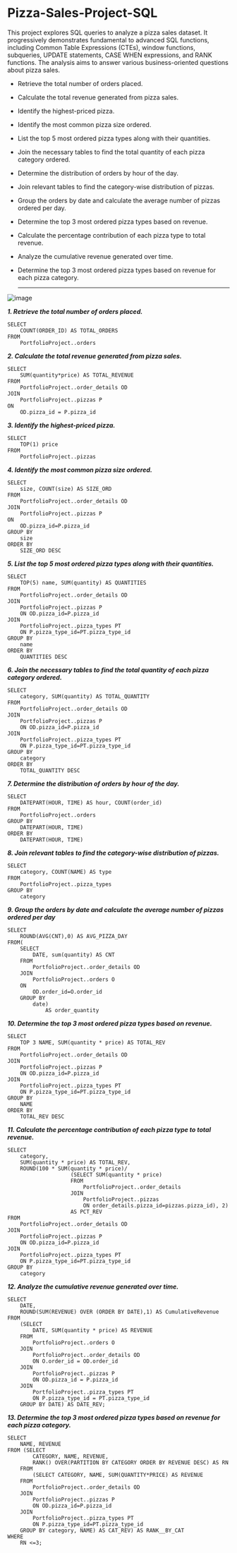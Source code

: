 # Pizza-Sales-Project-SQL
This project explores SQL queries to analyze a pizza sales dataset. It progressively demonstrates fundamental to advanced SQL functions, including Common Table Expressions (CTEs), window functions, subqueries, UPDATE statements, CASE WHEN expressions, and RANK functions. The analysis aims to answer various business-oriented questions about pizza sales.

- Retrieve the total number of orders placed.
- Calculate the total revenue generated from pizza sales.
- Identify the highest-priced pizza.
- Identify the most common pizza size ordered.
- List the top 5 most ordered pizza types along with their quantities.
- Join the necessary tables to find the total quantity of each pizza category ordered.
- Determine the distribution of orders by hour of the day.
- Join relevant tables to find the category-wise distribution of pizzas.
- Group the orders by date and calculate the average number of pizzas ordered per day.
- Determine the top 3 most ordered pizza types based on revenue.
- Calculate the percentage contribution of each pizza type to total revenue.
- Analyze the cumulative revenue generated over time.
- Determine the top 3 most ordered pizza types based on revenue for each pizza category.

  -----------------
![image]([20160429_223711000_iOS.jpg](https://github.com/HuyQuangOP/QuangHuyDao.Portfolio/blob/main/20160429_223711000_iOS.jpg))


***1. Retrieve the total number of orders placed.***
```
SELECT 
	COUNT(ORDER_ID) AS TOTAL_ORDERS
FROM 
	PortfolioProject..orders
```

***2. Calculate the total revenue generated from pizza sales.***
```
SELECT 
	SUM(quantity*price) AS TOTAL_REVENUE
FROM 
	PortfolioProject..order_details OD
JOIN 
	PortfolioProject..pizzas P 
ON 
	OD.pizza_id = P.pizza_id
```
***3. Identify the highest-priced pizza.***
```
SELECT
	TOP(1) price
FROM 
	PortfolioProject..pizzas
```
***4. Identify the most common pizza size ordered.***
```
SELECT 
	size, COUNT(size) AS SIZE_ORD
FROM 
	PortfolioProject..order_details OD
JOIN 
	PortfolioProject..pizzas P
ON
	OD.pizza_id=P.pizza_id 
GROUP BY 
	size
ORDER BY 
	SIZE_ORD DESC
```
***5. List the top 5 most ordered pizza types along with their quantities.***
```
SELECT 
	TOP(5) name, SUM(quantity) AS QUANTITIES
FROM 
	PortfolioProject..order_details OD
JOIN 
	PortfolioProject..pizzas P 
	ON OD.pizza_id=P.pizza_id
JOIN
	PortfolioProject..pizza_types PT 
	ON P.pizza_type_id=PT.pizza_type_id
GROUP BY
	name
ORDER BY
	QUANTITIES DESC
```
***6. Join the necessary tables to find the total quantity of each pizza category ordered.***
```
SELECT 
	category, SUM(quantity) AS TOTAL_QUANTITY
FROM 
	PortfolioProject..order_details OD
JOIN 
	PortfolioProject..pizzas P 
	ON OD.pizza_id=P.pizza_id
JOIN 
	PortfolioProject..pizza_types PT 
	ON P.pizza_type_id=PT.pizza_type_id
GROUP BY
	category
ORDER BY
	TOTAL_QUANTITY DESC
```
***7. Determine the distribution of orders by hour of the day.***
```
SELECT 
	DATEPART(HOUR, TIME) AS hour, COUNT(order_id) 
FROM 
	PortfolioProject..orders
GROUP BY 
	DATEPART(HOUR, TIME)
ORDER BY 
	DATEPART(HOUR, TIME)
```
***8. Join relevant tables to find the category-wise distribution of pizzas.***
```
SELECT 
	category, COUNT(NAME) AS type
FROM 
	PortfolioProject..pizza_types
GROUP BY 
	category
```
***9. Group the orders by date and calculate the average number of pizzas ordered per day***
```
SELECT 
	ROUND(AVG(CNT),0) AS AVG_PIZZA_DAY 
FROM(
	SELECT 
		DATE, sum(quantity) AS CNT
	FROM 
		PortfolioProject..order_details OD
	JOIN 
		PortfolioProject..orders O 
	ON
		OD.order_id=O.order_id
	GROUP BY
		date) 
			AS order_quantity
```
***10. Determine the top 3 most ordered pizza types based on revenue.***
```
SELECT 
	TOP 3 NAME, SUM(quantity * price) AS TOTAL_REV
FROM 
	PortfolioProject..order_details OD 
JOIN 
	PortfolioProject..pizzas P 
	ON OD.pizza_id=P.pizza_id
JOIN 
	PortfolioProject..pizza_types PT 
	ON P.pizza_type_id=PT.pizza_type_id
GROUP BY 
	NAME
ORDER BY 
	TOTAL_REV DESC
```
***11. Calculate the percentage contribution of each pizza type to total revenue.***
```
SELECT 
	category, 
	SUM(quantity * price) AS TOTAL_REV, 
	ROUND(100 * SUM(quantity * price)/
					(SELECT SUM(quantity * price) 
					FROM 
						PortfolioProject..order_details 
					JOIN
						PortfolioProject..pizzas 
						ON order_details.pizza_id=pizzas.pizza_id), 2) 
					AS PCT_REV
FROM 
	PortfolioProject..order_details OD 
JOIN 
	PortfolioProject..pizzas P
	ON OD.pizza_id=P.pizza_id
JOIN 
	PortfolioProject..pizza_types PT
	ON P.pizza_type_id=PT.pizza_type_id
GROUP BY
	category
```
***12. Analyze the cumulative revenue generated over time.***
```
SELECT
	DATE, 
	ROUND(SUM(REVENUE) OVER (ORDER BY DATE),1) AS CumulativeRevenue
FROM
    (SELECT 
		DATE, SUM(quantity * price) AS REVENUE
    FROM 
		PortfolioProject..orders O
    JOIN 
		PortfolioProject..order_details OD 
		ON O.order_id = OD.order_id
    JOIN 
		PortfolioProject..pizzas P 
		ON OD.pizza_id = P.pizza_id
    JOIN 
		PortfolioProject..pizza_types PT 
		ON P.pizza_type_id = PT.pizza_type_id
    GROUP BY DATE) AS DATE_REV;
```
***13. Determine the top 3 most ordered pizza types based on revenue for each pizza category.***
```
SELECT 
	NAME, REVENUE 
FROM (SELECT 
		CATEGORY, NAME, REVENUE, 
		RANK() OVER(PARTITION BY CATEGORY ORDER BY REVENUE DESC) AS RN 
	FROM 
		(SELECT CATEGORY, NAME, SUM(QUANTITY*PRICE) AS REVENUE 
	FROM 
		PortfolioProject..order_details OD
	JOIN 
		PortfolioProject..pizzas P 
		ON OD.pizza_id=P.pizza_id
	JOIN 
		PortfolioProject..pizza_types PT 
		ON P.pizza_type_id=PT.pizza_type_id
	GROUP BY category, NAME) AS CAT_REV) AS RANK__BY_CAT
WHERE
	RN <=3;
```
